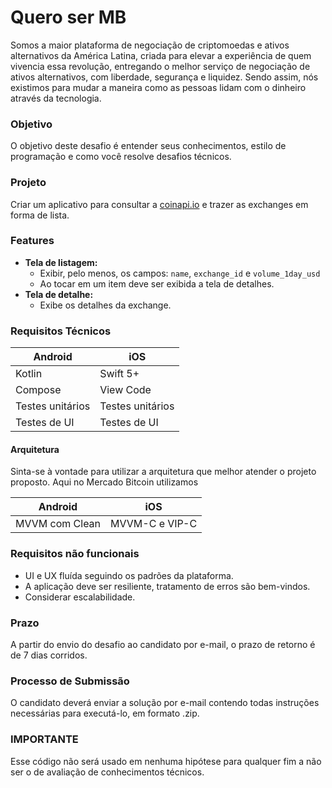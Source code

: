 # Quero ser MB

Somos a maior plataforma de negociação de criptomoedas e ativos alternativos da América Latina, criada para elevar a experiência de quem vivencia essa revolução, entregando o melhor serviço de negociação de ativos alternativos, com liberdade, segurança e liquidez. Sendo assim, nós existimos para mudar a maneira como as pessoas lidam com o dinheiro através da tecnologia.

### Objetivo

O objetivo deste desafio é entender seus conhecimentos, estilo de programação e como você resolve desafios técnicos.

### Projeto
Criar um aplicativo para consultar a [coinapi.io](https://docs.coinapi.io/?shell#list-all-exchanges-get) e trazer as exchanges em forma de lista.

### Features
-   **Tela de listagem:**
    - Exibir, pelo menos, os campos: `name`, `exchange_id` e `volume_1day_usd`
    - Ao tocar em um item deve ser exibida a tela de detalhes.
-   **Tela de detalhe:**
    - Exibe os detalhes da exchange.

### Requisitos Técnicos
|      Android       |     iOS            |
| ------------------ | ------------------ |
| Kotlin             |  Swift 5+          |
| Compose            |  View Code         |
| Testes unitários   |  Testes unitários  |
| Testes de UI       |  Testes de UI      |

#### Arquitetura

Sinta-se à vontade para utilizar a arquitetura que melhor atender o projeto proposto. Aqui no Mercado Bitcoin utilizamos 

|      Android       |     iOS            |
| ------------------ | ------------------ |
| MVVM com Clean     |  MVVM-C e VIP-C    | 

### Requisitos não funcionais

- UI e UX fluída seguindo os padrões da plataforma.
- A aplicação deve ser resiliente, tratamento de erros são bem-vindos.
- Considerar escalabilidade.

### Prazo
A partir do envio do desafio ao candidato por e-mail, o prazo de retorno é de 7 dias corridos.

### Processo de Submissão
O candidato deverá enviar a solução por e-mail contendo todas instruções necessárias para executá-lo, em formato .zip.

### IMPORTANTE
Esse código não será usado em nenhuma hipótese para qualquer fim a não ser o de avaliação de conhecimentos técnicos.
